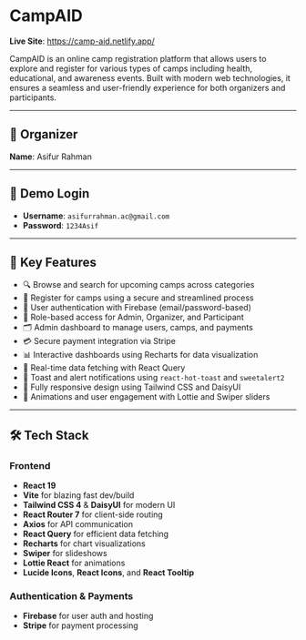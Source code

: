 # CampAID

**Live Site**: https://camp-aid.netlify.app/

CampAID is an online camp registration platform that allows users to explore and register for various types of camps including health, educational, and awareness events. Built with modern web technologies, it ensures a seamless and user-friendly experience for both organizers and participants.

---

## 👤 Organizer

**Name**: Asifur Rahman

---

## 🔐 Demo Login

- **Username**: `asifurrahman.ac@gmail.com`  
- **Password**: `1234Asif`

---

## 🚀 Key Features

- 🔍 Browse and search for upcoming camps across categories
- 📝 Register for camps using a secure and streamlined process
- 👤 User authentication with Firebase (email/password-based)
- 🧾 Role-based access for Admin, Organizer, and Participant
- 🗂 Admin dashboard to manage users, camps, and payments
- 💳 Secure payment integration via Stripe
- 📊 Interactive dashboards using Recharts for data visualization
- 🔄 Real-time data fetching with React Query
- 💬 Toast and alert notifications using `react-hot-toast` and `sweetalert2`
- 📱 Fully responsive design using Tailwind CSS and DaisyUI
- 🎥 Animations and user engagement with Lottie and Swiper sliders

---

## 🛠 Tech Stack

### Frontend

- **React 19**
- **Vite** for blazing fast dev/build
- **Tailwind CSS 4** & **DaisyUI** for modern UI
- **React Router 7** for client-side routing
- **Axios** for API communication
- **React Query** for efficient data fetching
- **Recharts** for chart visualizations
- **Swiper** for slideshows
- **Lottie React** for animations
- **Lucide Icons**, **React Icons**, and **React Tooltip**

### Authentication & Payments

- **Firebase** for user auth and hosting
- **Stripe** for payment processing




